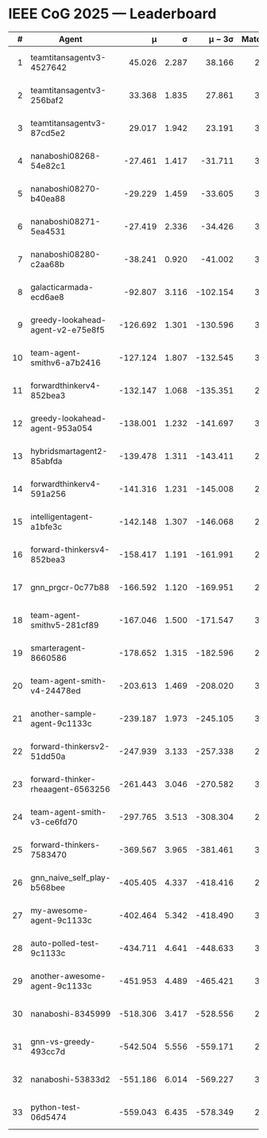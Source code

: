 # IEEE CoG 2025 — Leaderboard

| # | Agent | μ | σ | μ − 3σ | Matches | Updated |
|---:|---|---:|---:|---:|---:|---|
| 1 | teamtitansagentv3-4527642 | 45.026 | 2.287 | 38.166 | 2676 | 2025-09-01 17:46 |
| 2 | teamtitansagentv3-256baf2 | 33.368 | 1.835 | 27.861 | 3174 | 2025-09-01 17:46 |
| 3 | teamtitansagentv3-87cd5e2 | 29.017 | 1.942 | 23.191 | 3078 | 2025-09-01 17:46 |
| 4 | nanaboshi08268-54e82c1 | -27.461 | 1.417 | -31.711 | 3280 | 2025-09-01 17:46 |
| 5 | nanaboshi08270-b40ea88 | -29.229 | 1.459 | -33.605 | 3380 | 2025-09-01 17:46 |
| 6 | nanaboshi08271-5ea4531 | -27.419 | 2.336 | -34.426 | 3020 | 2025-09-01 17:46 |
| 7 | nanaboshi08280-c2aa68b | -38.241 | 0.920 | -41.002 | 3380 | 2025-09-01 17:46 |
| 8 | galacticarmada-ecd6ae8 | -92.807 | 3.116 | -102.154 | 3020 | 2025-09-01 17:46 |
| 9 | greedy-lookahead-agent-v2-e75e8f5 | -126.692 | 1.301 | -130.596 | 3488 | 2025-09-01 17:46 |
| 10 | team-agent-smithv6-a7b2416 | -127.124 | 1.807 | -132.545 | 3420 | 2025-09-01 17:46 |
| 11 | forwardthinkerv4-852bea3 | -132.147 | 1.068 | -135.351 | 2623 | 2025-09-01 17:46 |
| 12 | greedy-lookahead-agent-953a054 | -138.001 | 1.232 | -141.697 | 3388 | 2025-09-01 17:46 |
| 13 | hybridsmartagent2-85abfda | -139.478 | 1.311 | -143.411 | 2638 | 2025-09-01 17:46 |
| 14 | forwardthinkerv4-591a256 | -141.316 | 1.231 | -145.008 | 2486 | 2025-09-01 17:46 |
| 15 | intelligentagent-a1bfe3c | -142.148 | 1.307 | -146.068 | 2855 | 2025-09-01 17:46 |
| 16 | forward-thinkersv4-852bea3 | -158.417 | 1.191 | -161.991 | 2499 | 2025-09-01 17:46 |
| 17 | gnn_prgcr-0c77b88 | -166.592 | 1.120 | -169.951 | 2620 | 2025-09-01 17:46 |
| 18 | team-agent-smithv5-281cf89 | -167.046 | 1.500 | -171.547 | 3120 | 2025-09-01 17:46 |
| 19 | smarteragent-8660586 | -178.652 | 1.315 | -182.596 | 2599 | 2025-09-01 17:46 |
| 20 | team-agent-smith-v4-24478ed | -203.613 | 1.469 | -208.020 | 3380 | 2025-09-01 17:46 |
| 21 | another-sample-agent-9c1133c | -239.187 | 1.973 | -245.105 | 3340 | 2025-09-01 17:46 |
| 22 | forward-thinkersv2-51dd50a | -247.939 | 3.133 | -257.338 | 2774 | 2025-09-01 17:46 |
| 23 | forward-thinker-rheaagent-6563256 | -261.443 | 3.046 | -270.582 | 3474 | 2025-09-01 17:46 |
| 24 | team-agent-smith-v3-ce6fd70 | -297.765 | 3.513 | -308.304 | 2980 | 2025-09-01 17:46 |
| 25 | forward-thinkers-7583470 | -369.567 | 3.965 | -381.461 | 3020 | 2025-09-01 17:46 |
| 26 | gnn_naive_self_play-b568bee | -405.405 | 4.337 | -418.416 | 2020 | 2025-09-01 17:46 |
| 27 | my-awesome-agent-9c1133c | -402.464 | 5.342 | -418.490 | 3280 | 2025-09-01 17:46 |
| 28 | auto-polled-test-9c1133c | -434.711 | 4.641 | -448.633 | 3360 | 2025-09-01 17:46 |
| 29 | another-awesome-agent-9c1133c | -451.953 | 4.489 | -465.421 | 3260 | 2025-09-01 17:46 |
| 30 | nanaboshi-8345999 | -518.306 | 3.417 | -528.556 | 2840 | 2025-09-01 17:46 |
| 31 | gnn-vs-greedy-493cc7d | -542.504 | 5.556 | -559.171 | 2800 | 2025-09-01 17:46 |
| 32 | nanaboshi-53833d2 | -551.186 | 6.014 | -569.227 | 3000 | 2025-09-01 17:46 |
| 33 | python-test-06d5474 | -559.043 | 6.435 | -578.349 | 2460 | 2025-09-01 17:46 |
